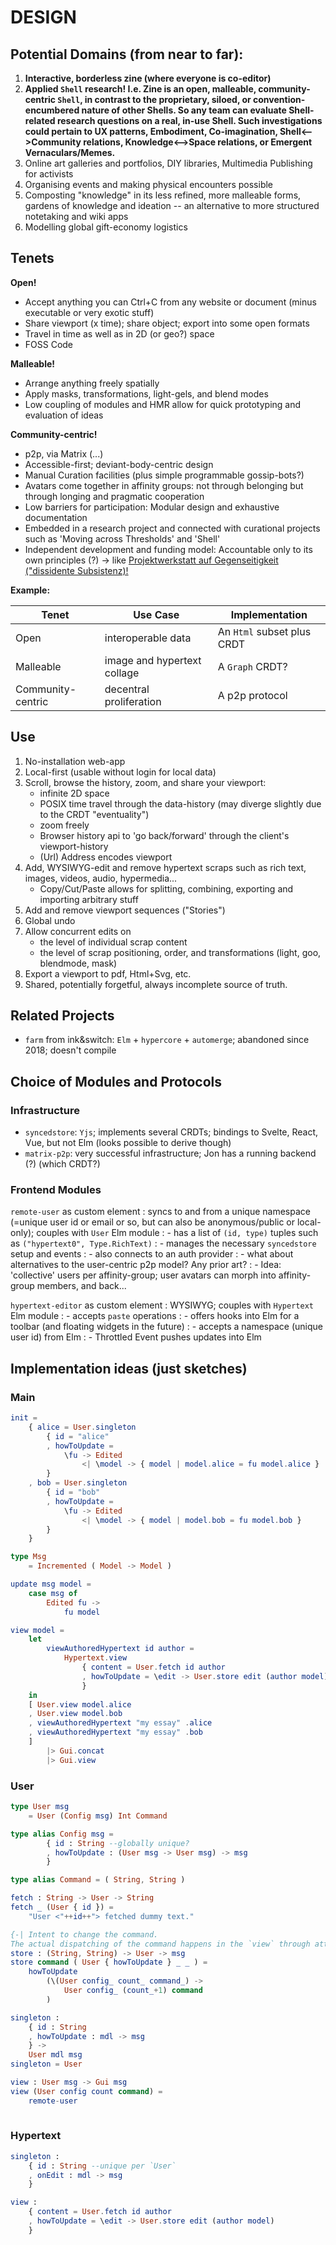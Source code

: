 # DESIGN

## Potential Domains (from near to far):
1. **Interactive, borderless zine (where everyone is co-editor)**
0. **Applied `Shell` research! I.e. Zine is an open, malleable, community-centric `Shell`, in contrast to the proprietary, siloed, or convention-encumbered nature of other Shells. So any team can evaluate Shell-related research questions on a real, in-use Shell. Such investigations could pertain to UX patterns, Embodiment, Co-imagination, Shell<-->Community relations, Knowledge<-->Space relations, or Emergent Vernaculars/Memes.**
2. Online art galleries and portfolios, DIY libraries, Multimedia Publishing for activists
3. Organising events and making physical encounters possible
4. Composting "knowledge" in its less refined, more malleable forms, gardens of knowledge and ideation -- an alternative to more structured notetaking and wiki apps
5. Modelling global gift-economy logistics

## Tenets

**Open!**

- Accept anything you can Ctrl+C from any website or document
(minus executable or very exotic stuff)
- Share viewport (x time); share object; export into some open formats
- Travel in time as well as in 2D (or geo?) space
- FOSS Code

**Malleable!**

- Arrange anything freely spatially
- Apply masks, transformations, light-gels, and blend modes
- Low coupling of modules and HMR allow for quick prototyping and evaluation of ideas

**Community-centric!**

- p2p, via Matrix (...)
- Accessible-first; deviant-body-centric design
- Manual Curation facilities (plus simple programmable gossip-bots?)
- Avatars come together in affinity groups: not through belonging but through longing and pragmatic cooperation
- Low barriers for participation: Modular design and exhaustive documentation
- Embedded in a research project and connected with curational projects such as 'Moving across Thresholds' and 'Shell'
- Independent development and funding model: Accountable only to its own principles (?) -> like [Projektwerkstatt auf Gegenseitigkeit ("dissidente Subsistenz)!](https://gegenseitig.de/page/prinzipien.php)

**Example:**

| Tenet | Use Case | Implementation |
| ------ | ----- | ----- |
| Open | interoperable data | An `Html` subset plus CRDT |
| Malleable | image and hypertext collage | A `Graph` CRDT? |
| Community-centric | decentral proliferation | A p2p protocol |

## Use

1. No-installation web-app
2. Local-first (usable without login for local data)
3. Scroll, browse the history, zoom, and share your viewport:
    - infinite 2D space
    - POSIX time travel through the data-history (may diverge slightly due to the CRDT "eventuality")
    - zoom freely
    - Browser history api to 'go back/forward' through the client's viewport-history
    - (Url) Address encodes viewport
4. Add, WYSIWYG-edit and remove hypertext scraps such as rich text, images, videos, audio, hypermedia...
    - Copy/Cut/Paste allows for splitting, combining, exporting and importing arbitrary stuff
4. Add and remove viewport sequences ("Stories")
5. Global undo
6. Allow concurrent edits on
    - the level of individual scrap content
    - the level of scrap positioning, order, and transformations (light, goo, blendmode, mask)
7. Export a viewport to pdf, Html+Svg, etc.
8. Shared, potentially forgetful, always incomplete source of truth.

## Related Projects

- `farm` from ink&switch: `Elm` + `hypercore` + `automerge`; abandoned since 2018; doesn't compile


## Choice of Modules and Protocols

### Infrastructure

- `syncedstore`: `Yjs`; implements several CRDTs; bindings to Svelte, React, Vue, but not Elm (looks possible to derive though)
- `matrix-p2p`: very successful infrastructure; Jon has a running backend (?) (which CRDT?)

### Frontend Modules

`remote-user` as custom element
: syncs to and from a unique namespace (=unique user id or email or so, but can also be anonymous/public or local-only); couples with `User` Elm module
: - has a list of `(id, type)` tuples such as `("hypertext0", Type.RichText)`
: - manages the necessary `syncedstore` setup and events
: - also connects to an auth provider
: - what about alternatives to the user-centric p2p model? Any prior art?
: - Idea: 'collective' users per affinity-group; user avatars can morph into affinity-group members, and back...

`hypertext-editor` as custom element
: WYSIWYG; couples with `Hypertext` Elm module
: - accepts `paste` operations
: - offers hooks into Elm for a toolbar (and floating widgets in the future)
: - accepts a namespace (unique user id) from Elm
: - Throttled Event pushes updates into Elm


## Implementation ideas (just sketches)

### Main

```elm
init =
    { alice = User.singleton
        { id = "alice"
        , howToUpdate = 
            \fu -> Edited 
                <| \model -> { model | model.alice = fu model.alice }
        }
    , bob = User.singleton
        { id = "bob"
        , howToUpdate = 
            \fu -> Edited 
                <| \model -> { model | model.bob = fu model.bob }
        }
    }

type Msg
    = Incremented ( Model -> Model )

update msg model =
    case msg of
        Edited fu ->
            fu model

view model =
    let
        viewAuthoredHypertext id author =
            Hypertext.view
                { content = User.fetch id author
                , howToUpdate = \edit -> User.store edit (author model)
                }
    in
    [ User.view model.alice
    , User.view model.bob
    , viewAuthoredHypertext "my essay" .alice
    , viewAuthoredHypertext "my essay" .bob
    ] 
        |> Gui.concat
        |> Gui.view
```

### User

```elm
type User msg
    = User (Config msg) Int Command

type alias Config msg =
        { id : String --globally unique?
        , howToUpdate : (User msg -> User msg) -> msg
        }

type alias Command = ( String, String )

fetch : String -> User -> String
fetch _ (User { id }) = 
    "User <"++id++"> fetched dummy text."

{-| Intent to change the command.
The actual dispatching of the command happens in the `view` through attributes. -}
store : (String, String) -> User -> msg
store command ( User { howToUpdate } _ _ ) = 
    howToUpdate
        (\(User config_ count_ command_) -> 
            User config_ (count_+1) command
        )

singleton :
    { id : String
    , howToUpdate : mdl -> msg
    } -> 
    User mdl msg
singleton = User

view : User msg -> Gui msg
view (User config count command) =
    remote-user
        

```

### Hypertext

```elm
singleton :
    { id : String --unique per `User`
    , onEdit : mdl -> msg
    }

view :
    { content = User.fetch id author
    , howToUpdate = \edit -> User.store edit (author model)
    }
```